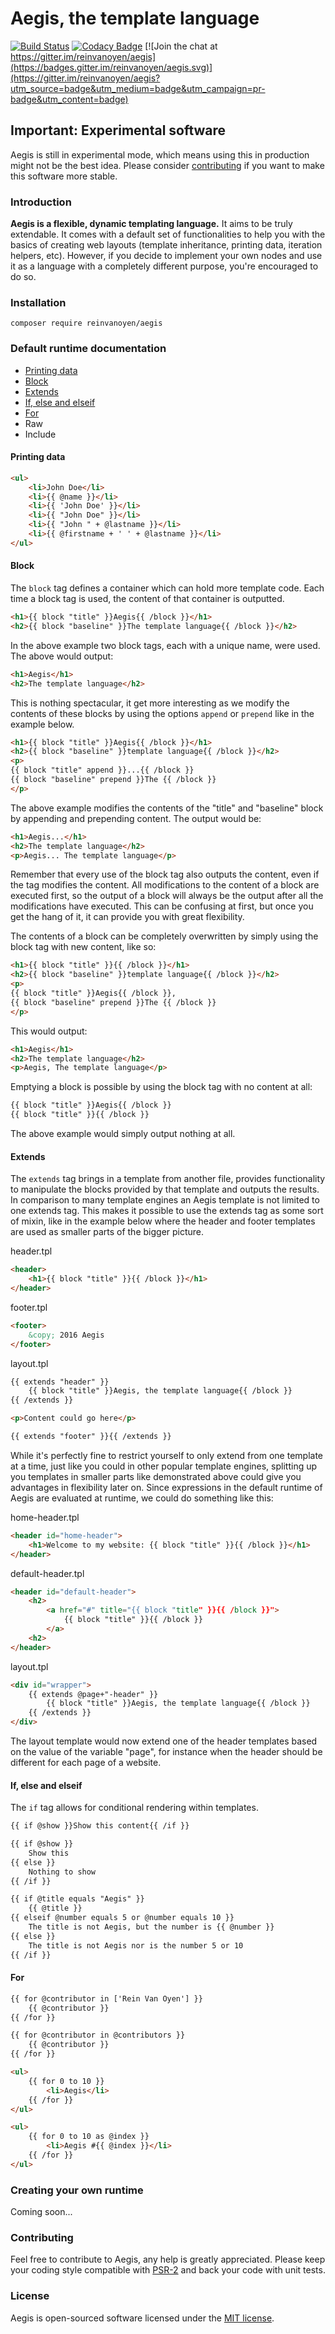 # Aegis, the template language

[![Build Status](https://travis-ci.org/reinvanoyen/aegis.svg?branch=master)](https://travis-ci.org/reinvanoyen/aegis) [![Codacy Badge](https://api.codacy.com/project/badge/Grade/35b1362434c841afbddf45179e19e6a2)](https://www.codacy.com/app/reinvanoyen/aegis?utm_source=github.com&amp;utm_medium=referral&amp;utm_content=reinvanoyen/aegis&amp;utm_campaign=Badge_Grade) [![Join the chat at https://gitter.im/reinvanoyen/aegis](https://badges.gitter.im/reinvanoyen/aegis.svg)](https://gitter.im/reinvanoyen/aegis?utm_source=badge&utm_medium=badge&utm_campaign=pr-badge&utm_content=badge)

## Important: Experimental software

Aegis is still in experimental mode, which means using this in production might not be the best idea. Please consider [contributing](#contributing) if you want to make this software more stable.

### Introduction

**Aegis is a flexible, dynamic templating language.** It aims to 
be truly extendable. It comes with a default set of functionalities to help you with 
the basics of creating web layouts (template inheritance, printing data, iteration helpers, etc).
However, if you decide to implement your own nodes and use it as a language with a 
completely different purpose, you're encouraged to do so.

### Installation

```ssh
composer require reinvanoyen/aegis
```

### Default runtime documentation

* [Printing data](#printing-data)
* [Block](#block)
* [Extends](#extends)
* [If, else and elseif](#if-else-and-elseif)
* [For](#for)
* Raw
* Include

#### Printing data

```html
<ul>
    <li>John Doe</li>
    <li>{{ @name }}</li>
    <li>{{ 'John Doe' }}</li>
    <li>{{ "John Doe" }}</li>
    <li>{{ "John " + @lastname }}</li>
    <li>{{ @firstname + ' ' + @lastname }}</li>
</ul>
```

#### Block

The `block` tag defines a container which can hold more template code. Each time a block tag is used, the content of that container is outputted.

```html
<h1>{{ block "title" }}Aegis{{ /block }}</h1>
<h2>{{ block "baseline" }}The template language{{ /block }}</h2>
```

In the above example two block tags, each with a unique name, were used. The above would output:

```html
<h1>Aegis</h1>
<h2>The template language</h2>
```
This is nothing spectacular, it get more interesting as we modify the contents of these blocks by using the options `append` or `prepend` like in the example below.

```html
<h1>{{ block "title" }}Aegis{{ /block }}</h1>
<h2>{{ block "baseline" }}template language{{ /block }}</h2>
<p>
{{ block "title" append }}...{{ /block }}
{{ block "baseline" prepend }}The {{ /block }}
</p>
```

The above example modifies the contents of the "title" and "baseline" block by appending and prepending content. The output would be:

```html
<h1>Aegis...</h1>
<h2>The template language</h2>
<p>Aegis... The template language</p>
```

Remember that every use of the block tag also outputs the content, even if the tag modifies the content. All modifications to the content of a block are executed first, so the output of a block will always be the output after all the modifications have executed. This can be confusing at first, but once you get the hang of it, it can provide you with great flexibility.

The contents of a block can be completely overwritten by simply using the block tag with new content, like so:

```html
<h1>{{ block "title" }}{{ /block }}</h1>
<h2>{{ block "baseline" }}template language{{ /block }}</h2>
<p>
{{ block "title" }}Aegis{{ /block }}, 
{{ block "baseline" prepend }}The {{ /block }}
</p>
```

This would output:
```html
<h1>Aegis</h1>
<h2>The template language</h2>
<p>Aegis, The template language</p>
```

Emptying a block is possible by using the block tag with no content at all:
```html
{{ block "title" }}Aegis{{ /block }}
{{ block "title" }}{{ /block }}
```

The above example would simply output nothing at all.

#### Extends

The `extends` tag brings in a template from another file, provides functionality to manipulate the blocks provided by that template and outputs the results. In comparison to many template engines an Aegis template is not limited to one extends tag. This makes it possible to use the extends tag as some sort of mixin, like in the example below where the header and footer templates are used as smaller parts of the bigger picture.

header.tpl
```html
<header>
    <h1>{{ block "title" }}{{ /block }}</h1>
</header>
```

footer.tpl
```html
<footer>
    &copy; 2016 Aegis
</footer>
```

layout.tpl
```html
{{ extends "header" }}
    {{ block "title" }}Aegis, the template language{{ /block }}
{{ /extends }}

<p>Content could go here</p>

{{ extends "footer" }}{{ /extends }}
```

While it's perfectly fine to restrict yourself to only extend from one template at a time, just like you could in other popular template engines, splitting up you templates in smaller parts like demonstrated above could give you advantages in flexibility later on. Since expressions in the default runtime of Aegis are evaluated at runtime, we could do something like this:

home-header.tpl
```html
<header id="home-header">
    <h1>Welcome to my website: {{ block "title" }}{{ /block }}</h1>
</header>
```

default-header.tpl
```html
<header id="default-header">
    <h2>
        <a href="#" title="{{ block "title" }}{{ /block }}">
            {{ block "title" }}{{ /block }}
        </a>
    <h2>
</header>
```

layout.tpl
```html
<div id="wrapper">
    {{ extends @page+"-header" }}
        {{ block "title" }}Aegis, the template language{{ /block }}
    {{ /extends }}
</div>
```
The layout template would now extend one of the header templates based on the value of the variable "page", for instance when the header should be different for each page of a website.

#### If, else and elseif

The `if` tag allows for conditional rendering within templates.

```html
{{ if @show }}Show this content{{ /if }}
```

```html
{{ if @show }}
    Show this
{{ else }}
    Nothing to show
{{ /if }}
```

```html
{{ if @title equals "Aegis" }}
    {{ @title }}
{{ elseif @number equals 5 or @number equals 10 }}
    The title is not Aegis, but the number is {{ @number }}
{{ else }}
    The title is not Aegis nor is the number 5 or 10
{{ /if }}
```

#### For

```html
{{ for @contributor in ['Rein Van Oyen'] }}
    {{ @contributor }}
{{ /for }}
```

```html
{{ for @contributor in @contributors }}
    {{ @contributor }}
{{ /for }}
```

```html
<ul>
    {{ for 0 to 10 }}
        <li>Aegis</li>
    {{ /for }}
</ul>
```

```html
<ul>
    {{ for 0 to 10 as @index }}
        <li>Aegis #{{ @index }}</li>
    {{ /for }}
</ul>
```

### Creating your own runtime

Coming soon...

### Contributing

Feel free to contribute to Aegis, any help is greatly appreciated. Please keep your coding style compatible with [PSR-2](http://www.php-fig.org/psr/psr-2/) and back 
your code with unit tests.

### License
Aegis is open-sourced software licensed under the [MIT license](http://opensource.org/licenses/MIT).
